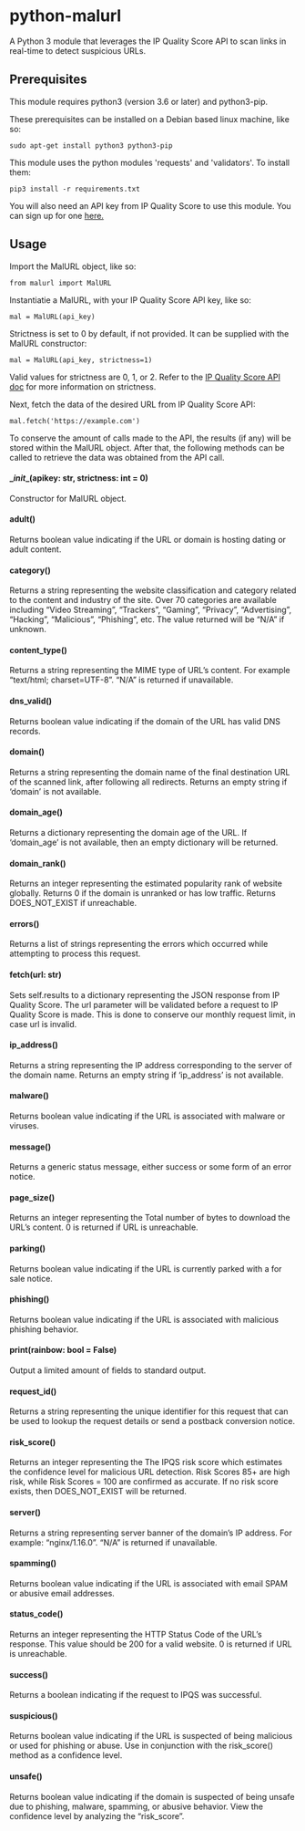 # python-malurl
A Python 3 module that leverages the IP Quality Score API to scan links in real-time to detect suspicious URLs.

## Prerequisites
This module requires python3 (version 3.6 or later) and python3-pip.

These prerequisites can be installed on a Debian based linux machine, like so:

`sudo apt-get install python3 python3-pip`

This module uses the python modules 'requests' and 'validators'.  To install them:

`pip3 install -r requirements.txt`

You will also need an API key from IP Quality Score to use this module.  You can sign up for one [here.](https://www.ipqualityscore.com/create-account)

## Usage
Import the MalURL object, like so:

`from malurl import MalURL`

Instantiatie a MalURL, with your IP Quality Score API key, like so:

`mal = MalURL(api_key)`

Strictness is set to 0 by default, if not provided.  It can be supplied with the MalURL constructor:

`mal = MalURL(api_key, strictness=1)`

Valid values for strictness are 0, 1, or 2.  Refer to the [IP Quality Score API doc](https://www.ipqualityscore.com/documentation/malicious-url-scanner-api/overview) for more information on strictness.

Next, fetch the data of the desired URL from IP Quality Score API:

`mal.fetch('https://example.com')`

To conserve the amount of calls made to the API, the results (if any) will be stored within the MalURL object.  After that, the following methods can be called to retrieve the data was obtained from the API call.

#### \__init__(apikey: str, strictness: int = 0)
Constructor for MalURL object.

#### adult()
Returns boolean value indicating if the URL or
domain is hosting dating or adult content.

#### category()
Returns a string representing the website classification and category
related to the content and industry of the site. Over 70 categories
are available including “Video Streaming”, “Trackers”, “Gaming”,
“Privacy”, “Advertising”, “Hacking”, “Malicious”, “Phishing”, etc.
The value returned will be “N/A” if unknown.

#### content_type()
Returns a string representing the MIME type of URL’s content.
For example “text/html; charset=UTF-8”. 
“N/A” is returned if unavailable.

#### dns_valid()
Returns boolean value indicating if the domain of the URL has valid
DNS records.

#### domain()
Returns a string representing the domain name of the final
destination URL of the scanned link, after following all redirects.
Returns an empty string if ‘domain’ is not available.

#### domain_age()
Returns a dictionary representing the domain age of the URL.
If ‘domain_age’ is not available, then an empty dictionary
will be returned.

#### domain_rank()
Returns an integer representing the estimated popularity rank of
website globally. Returns 0 if the domain is unranked or has low
traffic.  Returns DOES_NOT_EXIST if unreachable.

#### errors()
Returns a list of strings representing the errors which
occurred while attempting to process this request.

#### fetch(url: str)
Sets self.results to a dictionary representing the JSON response
from IP Quality Score.  The url parameter will be validated
before a request to IP Quality Score is made.  This is done
to conserve our monthly request limit, in case url is invalid.

#### ip_address()
Returns a string representing the IP address
corresponding to the server of the domain name.
Returns an empty string if ‘ip_address’ is not available.

#### malware()
Returns boolean value indicating if the URL is
associated with malware or viruses.

#### message()
Returns a generic status message, either success or
some form of an error notice.

#### page_size()
Returns an integer representing the Total number of bytes to download
the URL’s content. 0 is returned if URL is unreachable.

#### parking()
Returns boolean value indicating if the URL is
currently parked with a for sale notice.

#### phishing()
Returns boolean value indicating if the URL is
associated with malicious phishing behavior.

#### print(rainbow: bool = False)
Output a limited amount of fields to standard output.

#### request_id()
Returns a string representing the unique identifier for this request
that can be used to lookup the request details or send a postback
conversion notice.

#### risk_score()
Returns an integer representing the The IPQS risk score which estimates
the confidence level for malicious URL detection. Risk Scores 85+ are
high risk, while Risk Scores = 100 are confirmed as accurate.  If no
risk score exists, then DOES_NOT_EXIST will be returned.

#### server()
Returns a string representing server banner of the domain’s IP address.
For example: “nginx/1.16.0”.  “N/A” is returned if unavailable.

#### spamming()
Returns boolean value indicating if the URL is
associated with email SPAM or abusive email addresses.

#### status_code()
Returns an integer representing the HTTP Status Code of the URL’s
response. This value should be 200 for a valid website.
0 is returned if URL is unreachable.

#### success()
Returns a boolean indicating if the request to IPQS was successful.

#### suspicious()
Returns boolean value indicating if the URL is suspected of being
malicious or used for phishing or abuse. Use in conjunction with
the risk_score() method as a confidence level.

#### unsafe()
Returns boolean value indicating if the domain is suspected of
being unsafe due to phishing, malware, spamming, or abusive
behavior. View the confidence level by analyzing the “risk_score”.